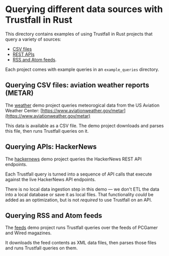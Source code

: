 # Querying different data sources with Trustfall in Rust

This directory contains examples of using Trustfall in Rust projects that query a variety of sources:
- [CSV files](#querying-csv-files-aviation-weather-reports-metar)
- [REST APIs](#querying-apis-hackernews)
- [RSS and Atom feeds](#querying-rss-and-atom-feeds).

Each project comes with example queries in an `example_queries` directory.

## Querying CSV files: aviation weather reports (METAR)

The [weather](weather/) demo project queries meteorogical data from the US Aviation Weather Center: [https://www.aviationweather.gov/metar](https://www.aviationweather.gov/metar)

This data is available as a CSV file. The demo project downloads and parses this file, then runs Trustfall queries on it.

## Querying APIs: HackerNews

The [hackernews](hackernews/) demo project queries the HackerNews REST API endpoints.

Each Trustfall query is turned into a sequence of API calls that execute against the live HackerNews API endpoints.

There is no local data ingestion step in this demo — we don't ETL the data into a local database or save it as local files. That functionality *could* be added as an optimization, but is not *required* to use Trustfall on an API.

## Querying RSS and Atom feeds

The [feeds](feeds/) demo project runs Trustfall queries over the feeds of PCGamer and Wired magazines.

It downloads the feed contents as XML data files, then parses those files and runs Trustfall queries on them.
